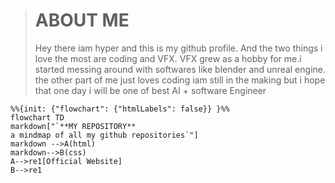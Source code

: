
> # ABOUT ME
>Hey there iam hyper and this is my github profile. And the two things i love the most are coding and VFX.
>VFX grew as a hobby for me.i started messing around with softwares like blender and unreal engine.
>the other part of me just loves coding iam still in the making but i hope that one day i will be one of best AI + software Engineer

```mermaid
%%{init: {"flowchart": {"htmlLabels": false}} }%%
flowchart TD
markdown["`**MY REPOSITORY**
a mindmap of all my github repositories`"]    
markdown -->A(html)
markdown-->B(css)
A-->re1[Official Website]
B-->re1
```

